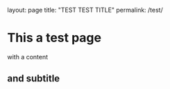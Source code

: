 layout: page
title: "TEST TEST TITLE"
permalink: /test/

# This a test page

with a content

## and subtitle
